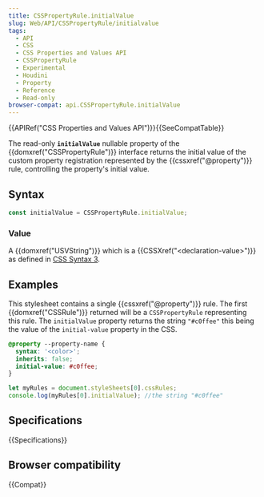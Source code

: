 ```yaml
---
title: CSSPropertyRule.initialValue
slug: Web/API/CSSPropertyRule/initialvalue
tags:
  - API
  - CSS
  - CSS Properties and Values API
  - CSSPropertyRule
  - Experimental
  - Houdini
  - Property
  - Reference
  - Read-only
browser-compat: api.CSSPropertyRule.initialValue
---
```

{{APIRef("CSS Properties and Values API")}}{{SeeCompatTable}}

The read-only **`initialValue`** nullable property of the {{domxref("CSSPropertyRule")}} interface returns the initial value of the custom property registration represented by the {{cssxref("@property")}} rule, controlling the property's initial value.

## Syntax

```js
const initialValue = CSSPropertyRule.initialValue;
```

### Value

A {{domxref("USVString")}} which is a {{CSSXref("&lt;declaration-value&gt;")}} as
defined in [CSS
Syntax 3](https://www.w3.org/TR/css-syntax-3/#typedef-declaration-value).

## Examples

This stylesheet contains a single {{cssxref("@property")}} rule. The first {{domxref("CSSRule")}} returned will be a `CSSPropertyRule` representing this rule. The `initialValue` property returns the string `"#c0ffee"` this being the value of the `initial-value` property in the CSS.

```css
@property --property-name {
  syntax: '<color>';
  inherits: false;
  initial-value: #c0ffee;
}
```

```js
let myRules = document.styleSheets[0].cssRules;
console.log(myRules[0].initialValue); //the string "#c0ffee"
```

## Specifications

{{Specifications}}

## Browser compatibility

{{Compat}}
